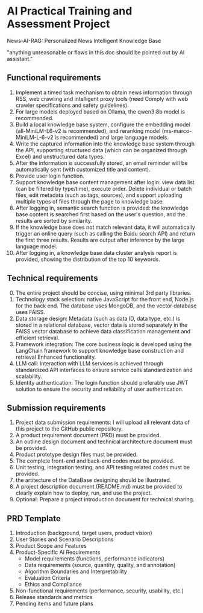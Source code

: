 # AI  Practical  Training  and  Assessment  Project

News-AI-RAG:  Personalized  News  Intelligent  Knowledge  Base

"anything unreasonable or flaws in this doc should be pointed out by AI assistant."

## Functional  requirements

1. Implement  a  timed  task  mechanism  to  obtain  news  information  through  RSS,  web  crawling  and  intelligent  proxy  tools  (need Comply  with  web  crawler specifications  and  safety  guidelines).
2. For  large  models  deployed  based  on  Ollama,  the  qwen3:8b  model  is  recommended.
3. Build  a  local  knowledge  base  system,  configure  the  embedding  model  (all-MiniLM-L6-v2  is  recommended),  and  reranking  model (ms-marco-MiniLM-L-6-v2  is  recommended)  and  large  language  models.
4. Write  the  captured  information  into  the  knowledge  base  system  through  the  API,  supporting  structured  data  (which  can  be  organized  through  Excel) and  unstructured  data  types.
5. After  the  information  is  successfully  stored,  an  email  reminder  will  be  automatically  sent  (with  customized  title  and  content).
6. Provide  user  login  function.
7. Support  knowledge  base  content  management  after  login:  view  data  list  (can  be  filtered  by  type/time),  execute  order. Delete  individual  or  batch  files,  edit  metadata  (such  as  tags,  sources),  and  support  uploading  multiple  types  of  files  through  the  page  to  knowledge  base.
8. After  logging  in,  semantic  search  function  is  provided:  the  knowledge  base  content  is  searched  first  based  on  the  user's  question,  and  the  results  are  sorted  by  similarity.
9. If  the  knowledge  base  does  not  match  relevant  data,  it  will  automatically  trigger  an  online  query  (such  as  calling  the  Baidu  search  API)  and  return the  first  three  results.  Results are  output  after  inference  by  the  large  language  model.
10. After  logging  in,  a  knowledge  base  data  cluster  analysis  report  is  provided,  showing  the  distribution  of  the  top  10  keywords.

## Technical  requirements

0. The entire project should be concise, using minimal 3rd party libraries.
1. Technology  stack  selection:  native JavaScript for  the  front  end,  Node.js  for  the  back  end. The database  uses MongoDB,  and  the  vector  database  uses  FAISS.
2. Data  storage  design:  Metadata  (such  as  data  ID,  data  type,  etc.)  is  stored  in  a  relational  database,  vector  data  is  stored  separately  in  the  FAISS  vector  database  to  achieve  data  classification  management  and  efficient  retrieval.
3. Framework  integration:  The  core  business  logic  is  developed  using  the  LangChain  framework  to  support  knowledge  base  construction  and  retrieval Enhanced  functionality.
4. LLM  call:  Interaction  with  LLM  services  is  achieved  through  standardized  API  interfaces  to  ensure  service  calls standardization  and  scalability.
5. Identity  authentication:  The  login  function  should  preferably  use  JWT  solution  to  ensure the  security  and  reliability  of  user  authentication.

## Submission  requirements

1. Project  data  submission  requirements: I will upload  all  relevant  data  of  this  project  to  the  GitHub public repository.
2. A  product  requirement  document  (PRD)  must  be  provided.
3. An  outline  design  document  and  technical  architecture  document  must  be  provided.
4. Product  prototype  design  files  must  be  provided.
5. The  complete  front-end  and  back-end  codes  must  be  provided.
6. Unit  testing,  integration  testing,  and  API  testing  related  codes  must  be  provided.
7. the artitecture of the DataBase designing should be illustrated.
8. A  project  description  document  (README.md)  must  be  provided  to  clearly  explain  how  to  deploy,  run,  and  use  the  project.
9. Optional:  Prepare  a  project  introduction  document  for  technical  sharing.

## PRD  Template

1. Introduction  (background,  target  users,  product  vision)
2. User  Stories  and  Scenario  Descriptions
3. Product  Scope  and  Features
4. Product-Specific  AI  Requirements
     - Model  requirements  (functions,  performance  indicators)
     - Data  requirements  (source,  quantity,  quality,  and  annotation)
     - Algorithm  Boundaries  and  Interpretability
     - Evaluation  Criteria
     - Ethics  and  Compliance
5. Non-functional  requirements  (performance,  security,  usability,  etc.)
6. Release  standards  and  metrics
7. Pending  items  and  future  plans
